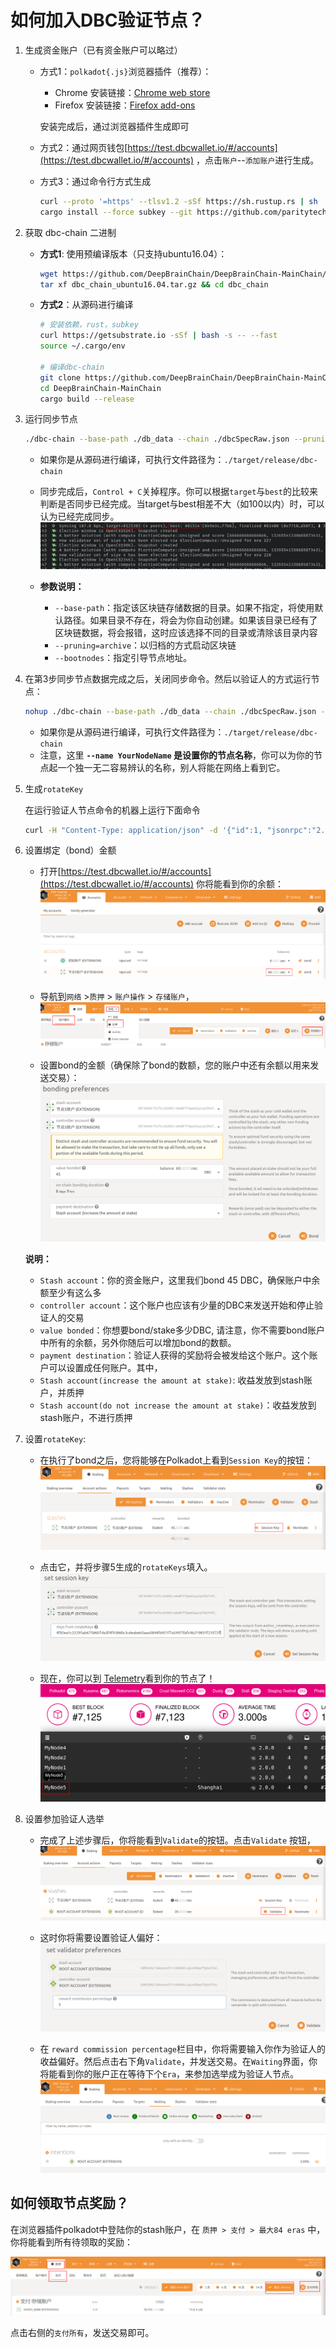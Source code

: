 # 如何加入DBC验证节点？

1. 生成资金账户（已有资金账户可以略过）

   + 方式1：`polkadot{.js}`浏览器插件（推荐）：

     + Chrome 安装链接：[Chrome web store](https://chrome.google.com/webstore/detail/polkadot{js}-extension/mopnmbcafieddcagagdcbnhejhlodfdd)
     + Firefox 安装链接：[Firefox add-ons](https://addons.mozilla.org/en-US/firefox/addon/polkadot-js-extension/)

     安装完成后，通过浏览器插件生成即可

   + 方式2：通过网页钱包[https://test.dbcwallet.io/#/accounts](https://test.dbcwallet.io/#/accounts) ，点击`账户`--`添加账户`进行生成。

   + 方式3：通过命令行方式生成

     ```bash
     curl --proto '=https' --tlsv1.2 -sSf https://sh.rustup.rs | sh
     cargo install --force subkey --git https://github.com/paritytech/substrate --version 2.0.0 --locked
     ```
   
2. 获取 dbc-chain 二进制

   + **方式1**: 使用预编译版本（只支持ubuntu16.04）：

     ```bash
     wget https://github.com/DeepBrainChain/DeepBrainChain-MainChain/releases/download/v0.1/dbc_chain_ubuntu16.04.tar.gz
     tar xf dbc_chain_ubuntu16.04.tar.gz && cd dbc_chain
     ```
     
   + **方式2**：从源码进行编译

     ```bash
     # 安装依赖，rust，subkey
     curl https://getsubstrate.io -sSf | bash -s -- --fast
     source ~/.cargo/env
     
     # 编译dbc-chain
     git clone https://github.com/DeepBrainChain/DeepBrainChain-MainChain.git
     cd DeepBrainChain-MainChain
     cargo build --release
     ```

3. 运行同步节点

   ```bash
   ./dbc-chain --base-path ./db_data --chain ./dbcSpecRaw.json --pruning archive --bootnodes /ip4/111.44.254.180/tcp/30333/p2p/12D3KooWNa5XXT8PXgS9aT6uKJanjbEHtP2z8vTMdKA8e1TqgRYv
   ```

   + 如果你是从源码进行编译，可执行文件路径为：`./target/release/dbc-chain`
   + 同步完成后，`Control + C`关掉程序。你可以根据`target`与`best`的比较来判断是否同步已经完成。当target与best相差不大（如100以内）时，可以认为已经完成同步。![image-20210126021938613](join_dbc_testnet.assets/image-20210126021938613.png)

   + **参数说明：**
     + `--base-path`：指定该区块链存储数据的目录。如果不指定，将使用默认路径。如果目录不存在，将会为你自动创建。如果该目录已经有了区块链数据，将会报错，这时应该选择不同的目录或清除该目录内容
     + `--pruning=archive`：以归档的方式启动区块链
     + `--bootnodes`：指定引导节点地址。

4. 在第3步同步节点数据完成之后，关闭同步命令。然后以验证人的方式运行节点：

   ```bash
   nohup ./dbc-chain --base-path ./db_data --chain ./dbcSpecRaw.json --validator --name YourNodeName --bootnodes /ip4/111.44.254.180/tcp/30333/p2p/12D3KooWNa5XXT8PXgS9aT6uKJanjbEHtP2z8vTMdKA8e1TqgRYv 1>dbc_node.log 2>&1 &
   ```

   + 如果你是从源码进行编译，可执行文件路径为：`./target/release/dbc-chain`
   + 注意，这里 **`--name YourNodeName` 是设置你的节点名称**，你可以为你的节点起一个独一无二容易辨认的名称，别人将能在网络上看到它。

5. 生成`rotateKey`

   在运行验证人节点命令的机器上运行下面命令

   ```bash
   curl -H "Content-Type: application/json" -d '{"id":1, "jsonrpc":"2.0", "method": "author_rotateKeys", "params":[]}' http://localhost:9933
   ```

6. 设置绑定（bond）金额

   + 打开[https://test.dbcwallet.io/#/accounts](https://test.dbcwallet.io/#/accounts)  你将能看到你的余额：![image-20210121194808850](join_dbc_testnet.assets/image-20210121194808850.png)

   + 导航到`网络` >`质押` > `账户操作` > `存储账户`，![image-20210323095232363](join_dbc_testnet.assets/image-20210323095232363.png)

   + 设置bond的金额（确保除了bond的数额，您的账户中还有余额以用来发送交易）： ![image-20210121195033167](join_dbc_testnet.assets/image-20210121195033167.png)

   **说明：**

   + `Stash account`：你的资金账户，这里我们bond 45 DBC，确保账户中余额至少有这么多
   + `controller account`：这个账户也应该有少量的DBC来发送开始和停止验证人的交易
   + `value bonded`：你想要bond/stake多少DBC, 请注意，你不需要bond账户中所有的余额，另外你随后可以增加bond的数额。
   + `payment destination`：验证人获得的奖励将会被发给这个账户。这个账户可以设置成任何账户。其中，
   + `Stash account(increase the amount at stake)`: 收益发放到stash账户，并质押
   + `Stash account(do not increase the amount at stake)`：收益发放到stash账户，不进行质押


7. 设置`rotateKey`:

   + 在执行了bond之后，您将能够在Polkadot上看到`Session Key`的按钮：![image-20210121195307711](join_dbc_testnet.assets/image-20210121195307711.png)

   + 点击它，并将步骤5生成的`rotateKeys`填入。 ![image-20210121200709277](join_dbc_testnet.assets/image-20210121200709277.png)

   + 现在，你可以到 [Telemetry]( https://telemetry.polkadot.io/#list/DBC%20Network)看到你的节点了！![image-20210121234945030](join_dbc_testnet.assets/image-20210121234945030.png)

9. 设置参加验证人选举

   + 完成了上述步骤后，你将能看到`Validate`的按钮。点击`Validate` 按钮，![image-20210121235144583](join_dbc_testnet.assets/image-20210121235144583.png)
   
   + 这时你将需要设置验证人偏好：![image-20210121235217665](join_dbc_testnet.assets/image-20210121235217665.png)
   
   + 在 `reward commission percentage`栏目中，你将需要输入你作为验证人的收益偏好。然后点击右下角`Validate`，并发送交易。在`Waiting`界面，你将能看到你的账户正在等待下个`Era`，来参加选举成为验证人节点。![image-20210121235451552](join_dbc_testnet.assets/image-20210121235451552.png)
   

## 如何领取节点奖励？

在浏览器插件polkadot中登陆你的stash账户，在 `质押 > 支付 > 最大84 eras` 中，你将能看到所有待领取的奖励：

![image-20210329095613442](join_dbc_testnet.assets/image-20210329095613442.png)



点击右侧的`支付所有`，发送交易即可。
